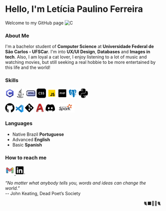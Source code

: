 <!-- Apresentação da página -->
# Hello, I'm Letícia Paulino Ferreira
Welcome to my GitHub page 
<img src="./icons/icons8-café-para-viagem-48.png" height="20" alt="C" />

<!-- Sobre mim / curiosidades -->
### About Me
I'm a bachelor student of **Computer Science** at **Universidade Federal de São Carlos - UFSCar**. I'm into **UX/UI Design**, **Databases** and **Images in tech**.
Also, I am loyal a cat lover, I enjoy listening to a lot of music and watching movies, but still seeking a real hobbie to be more entertained by this life and the world!

   
<!--- Linguagens de programaçãp e modelagem & Ferramentas --->
### Skills
<!--- Linguagens de programação --->
<p>
   <img src="./icons/linguagens/icons8-c.svg" height="30" alt="C" />
   <img src="./icons/linguagens/java.svg" height="30" alt="Java" />
   <img src="./icons/linguagens/icons8-html-48.png" height="30" alt="HTML" />
   <img src="./icons/linguagens/icons8-css-26.png" height="30" alt="CSS" />
   <img src="./icons/linguagens/icons8-javascript-48.png" height="30" alt="JavaScript" />
   <img src="./icons/linguagens/icons8-php-50.png" height="30" alt="PHP" />
   <img src="./icons/linguagens/icons8-postgreesql-48.png" height="30" alt="SQL" />
   <img src="./icons/linguagens/python.svg" height="30" alt="Python" />
</p>

<!---Ferramentas --->
<p>
   <img src="./icons/ferramentas/github.svg" height="30" alt="GitHub" />
   <img src="./icons/ferramentas/Visual_Studio_Code_1.35_icon.svg.png" height="25" alt="VScode" />
   <img src="./icons/ferramentas/icons8-git.svg" height="30" alt="Git" />
   <img src="./icons/ferramentas/icons8-autocad.svg" height="30" alt="AutoCAD" />
   <img src="./icons/ferramentas/discord.svg" height="30" alt="Discord" />
   <img src="./icons/ferramentas/apache_spark_logo_icon_170561.svg" height="30" alt="Spark" />
</p>

### Languages
- Native Brazil **Portuguese**
- Advanced **English**
- Basic **Spanish**

<!--- Formas de contato --->
### How to reach me 
<p>
   <a href="mailto:leticiapaulinoferreira@gmail.com">
      <img src="./icons/contato/icons8-gmail-100.png" height="30" alt="Gmail"/>
   </a>
   <a href="https://www.linkedin.com/in/let%C3%ADcia-paulino-ferreira-94a126276/">
      <img src="./icons/contato/linkedin.svg" height="30" alt="Linkedin"/>
   </a>
</p>


*“No matter what anybody tells you, words and ideas can change the world.”*
<br>
-- John Keating, Dead Poet’s Society
<p align='right'>🐈‍⬛🐥🐚🐈</p>



<!-- Parte que ja veio pronta / feita pelo próprio GitHub -->
   
   <!--- Original
   - 👋 Hi, I’m @Leticia-4lm31d4
   - 👀 I’m interested in ...
   - 🌱 I’m currently learning ...
   - 💞️ I’m looking to collaborate on ...
   - 📫 How to reach me ...
   --->
   
   <!---
   Leticia-4lm31d4/Leticia-4lm31d4 is a ✨ special ✨ repository because its `README.md` (this file) appears on your GitHub profile.
   You can click the Preview link to take a look at your changes.
   --->
